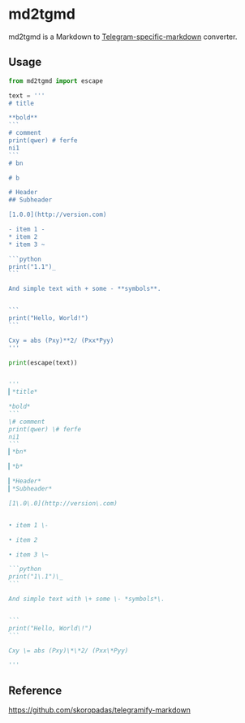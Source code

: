 # md2tgmd

md2tgmd is a Markdown to [Telegram-specific-markdown](https://core.telegram.org/bots/api#formatting-options) converter.

## Usage

~~~python
from md2tgmd import escape

text = '''
# title

**bold**
```
# comment
print(qwer) # ferfe
ni1
```
# bn

# b

# Header
## Subheader

[1.0.0](http://version.com)

- item 1 -
* item 2
* item 3 ~

```python
print("1.1")_
```

And simple text with + some - **symbols**.


```
print("Hello, World!")
```

Cxy = abs (Pxy)**2/ (Pxx*Pyy)
'''

print(escape(text))


'''
▎*title*

*bold*
```
\# comment
print(qwer) \# ferfe
ni1
```
▎*bn*

▎*b*

▎*Header*
▎*Subheader*

[1\.0\.0](http://version\.com)


• item 1 \-

• item 2

• item 3 \~

```python
print("1\.1")\_
```

And simple text with \+ some \- *symbols*\.


```
print("Hello, World\!")
```

Cxy \= abs (Pxy)\*\*2/ (Pxx\*Pyy)

'''

~~~

## Reference

https://github.com/skoropadas/telegramify-markdown